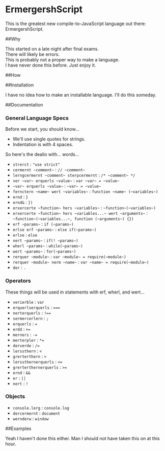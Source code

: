 ErmergershScript
=================

This is the greatest new compile-to-JavaScript language out there: ErmergershScript.

##Why

This started on a late night after final exams.  
There will likely be errors.  
This is probably not a proper way to make a language.  
I have never done this before.
Just enjoy it.

##How

##Installation

I have no idea how to make an installable language.  I'll do this someday.

##Documentation

### General Language Specs

Before we start, you should know...
* We'll use single quotes for strings.
* Indentation is with 4 spaces. 

So here's the dealio with... words...
* `strerct` : `"use strict"`
* `cermernt ~comment~` : `// ~comment~`
* `lerngcermernt ~comment~ sterpcermernt` : `/* ~comment~ */`
* `ver ~var~ erquerls ~value~` : `var ~var~ = ~value~`
* `~var~ erquerls ~value~` : `~var~ = ~value~`
* `fernctern ~name~ wert ~variables~` : `function ~name~ (~variables~)`
* `ernd` : `}`
* `ernd&` : `})`
* `erxercerte ~function~ hers ~variables~` : `~function~(~variables~)`
* `erxercerte ~function~ hers ~variables...~ wert ~arguments~` : `~function~(~variables...~, function (~arguments~) {})`
* `erf ~params~` : `if (~params~)`
* `erlse erf ~params~` : `else if(~params~)`
* `erlse` : `else`
* `nert ~params~` : `if(! ~params~)`
* `wherl ~params~` : `while(~params~)`
* `wert ~params~` : `for(~params~)`
* `rerquer ~module~` : `var ~module~ = require(~module~)`
* `rerquer ~module~ nerm ~name~` : `var ~name~ = require(~module~)`
* `der` : `.`

### Operators

These things will be used in statements with erf, wherl, and wert...
* `verierble` : `var`
* `erquerlserquerls` : `===`
* `nerterquerls` : `!==`
* `sermercerlern` : `;`
* `erquerls` : `=`
* `erdd` : `+=`
* `merners` : `-=`
* `merterpler` : `*=`
* `derverde` : `/=`
* `lerssthern` : `<`
* `grerterthern` : `>`
* `lerssthernerquerls` : `<=`
* `grerterthernerquerls` : `>=`
* `ernd` : `&&`
* `er` : `||`
* `nert` : `!`

### Objects

* `console.lerg` : `console.log`
* `dercermernt` : `document`
* `wernderw` : `window`

##Examples

Yeah I haven't done this either.  Man I should not have taken this on at this hour.